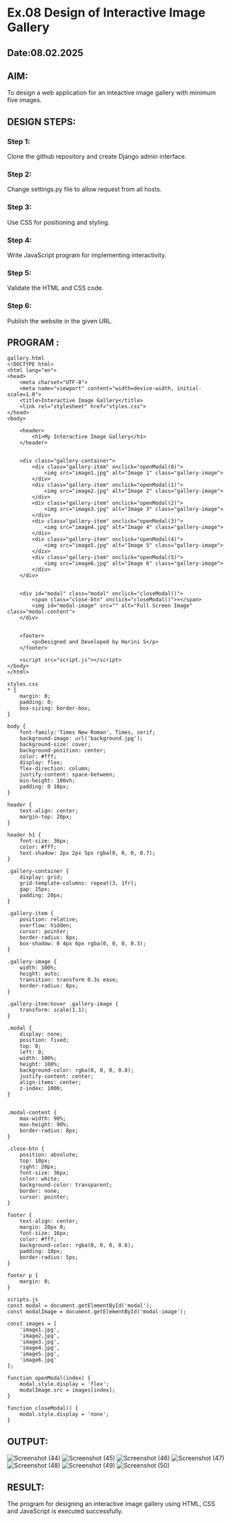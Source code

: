 # Ex.08 Design of Interactive Image Gallery
## Date:08.02.2025

## AIM:
To design a web application for an inteactive image gallery with minimum five images.

## DESIGN STEPS:

### Step 1:
Clone the github repository and create Django admin interface.

### Step 2:
Change settings.py file to allow request from all hosts.

### Step 3:
Use CSS for positioning and styling.

### Step 4:
Write JavaScript program for implementing interactivity.

### Step 5:
Validate the HTML and CSS code.

### Step 6:
Publish the website in the given URL.

## PROGRAM :
```
gallery.html
<!DOCTYPE html>
<html lang="en">
<head>
    <meta charset="UTF-8">
    <meta name="viewport" content="width=device-width, initial-scale=1.0">
    <title>Interactive Image Gallery</title>
    <link rel="stylesheet" href="styles.css">
</head>
<body>
    
    <header>
        <h1>My Interactive Image Gallery</h1>
    </header>


    <div class="gallery-container">
        <div class="gallery-item" onclick="openModal(0)">
            <img src="image1.jpg" alt="Image 1" class="gallery-image">
        </div>
        <div class="gallery-item" onclick="openModal(1)">
            <img src="image2.jpg" alt="Image 2" class="gallery-image">
        </div>
        <div class="gallery-item" onclick="openModal(2)">
            <img src="image3.jpg" alt="Image 3" class="gallery-image">
        </div>
        <div class="gallery-item" onclick="openModal(3)">
            <img src="image4.jpg" alt="Image 4" class="gallery-image">
        </div>
        <div class="gallery-item" onclick="openModal(4)">
            <img src="image5.jpg" alt="Image 5" class="gallery-image">
        </div>
        <div class="gallery-item" onclick="openModal(5)">
            <img src="image6.jpg" alt="Image 6" class="gallery-image">
        </div>
    </div>

    
    <div id="modal" class="modal" onclick="closeModal()">
        <span class="close-btn" onclick="closeModal()">×</span>
        <img id="modal-image" src="" alt="Full Screen Image" class="modal-content">
    </div>

    
    <footer>
        <p>Designed and Developed by Harini S</p>
    </footer>

    <script src="script.js"></script>
</body>
</html>

styles.css
* {
    margin: 0;
    padding: 0;
    box-sizing: border-box;
}

body {
    font-family:'Times New Roman', Times, serif;
    background-image: url('background.jpg');
    background-size: cover;
    background-position: center;
    color: #fff;
    display: flex;
    flex-direction: column;
    justify-content: space-between;
    min-height: 100vh;
    padding: 0 10px;
}

header {
    text-align: center;
    margin-top: 20px;
}

header h1 {
    font-size: 36px;
    color: #fff;
    text-shadow: 2px 2px 5px rgba(0, 0, 0, 0.7);
}

.gallery-container {
    display: grid;
    grid-template-columns: repeat(3, 1fr);
    gap: 15px;
    padding: 20px;
}

.gallery-item {
    position: relative;
    overflow: hidden;
    cursor: pointer;
    border-radius: 8px;
    box-shadow: 0 4px 6px rgba(0, 0, 0, 0.3);
}

.gallery-image {
    width: 100%;
    height: auto;
    transition: transform 0.3s ease;
    border-radius: 8px;
}

.gallery-item:hover .gallery-image {
    transform: scale(1.1);
}

.modal {
    display: none;
    position: fixed;
    top: 0;
    left: 0;
    width: 100%;
    height: 100%;
    background-color: rgba(0, 0, 0, 0.8);
    justify-content: center;
    align-items: center;
    z-index: 1000;
}


.modal-content {
    max-width: 90%;
    max-height: 90%;
    border-radius: 8px;
}

.close-btn {
    position: absolute;
    top: 10px;
    right: 20px;
    font-size: 36px;
    color: white;
    background-color: transparent;
    border: none;
    cursor: pointer;
}

footer {
    text-align: center;
    margin: 20px 0;
    font-size: 16px;
    color: #fff;
    background-color: rgba(0, 0, 0, 0.6);
    padding: 10px;
    border-radius: 5px;
}

footer p {
    margin: 0;
}

scripts.js
const modal = document.getElementById('modal');
const modalImage = document.getElementById('modal-image');

const images = [
    'image1.jpg',
    'image2.jpg',
    'image3.jpg',
    'image4.jpg',
    'image5.jpg',
    'image6.jpg'
];

function openModal(index) {
    modal.style.display = 'flex';
    modalImage.src = images[index];
}

function closeModal() {
    modal.style.display = 'none';
}

```

## OUTPUT:

![Screenshot (44)](https://github.com/user-attachments/assets/d24c41fa-8962-4f41-a6dd-6d4d44014e45)
![Screenshot (45)](https://github.com/user-attachments/assets/e3445b45-625c-48ca-89f1-72ad5cbbcff0)
![Screenshot (46)](https://github.com/user-attachments/assets/496ef2fc-cbb1-46fa-b3ff-e963e627f61b)
![Screenshot (47)](https://github.com/user-attachments/assets/08011719-59fb-49cb-8ee7-4f0f7988b8b0)
![Screenshot (48)](https://github.com/user-attachments/assets/e80e9ac1-aa27-4865-a7c4-06781deedc5a)
![Screenshot (49)](https://github.com/user-attachments/assets/430d236e-c00e-4f52-ac12-a466daa303bc)
![Screenshot (50)](https://github.com/user-attachments/assets/087eabf3-22d6-4796-b829-e49049058af0)

## RESULT:
The program for designing an interactive image gallery using HTML, CSS and JavaScript is executed successfully.
